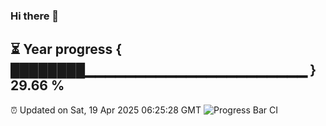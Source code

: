 ### Hi there 👋
⏳ Year progress { ████████▁▁▁▁▁▁▁▁▁▁▁▁▁▁▁▁▁▁▁▁▁▁ } 29.66 %
---
⏰ Updated on Sat, 19 Apr 2025 06:25:28 GMT
![Progress Bar CI](https://github.com/liununu/liununu/workflows/Progress%20Bar%20CI/badge.svg)
